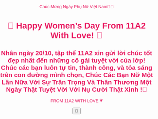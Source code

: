 Chúc Mừng Ngày Phụ Nữ Việt Nam🌹💖  
<html lang="en">  
<head>  
<meta charset="UTF-8">  
<meta name="viewport" content="width=device-width, initial-scale=1.0">  
<title>HAPPY WOMEN'S DAY🌹💖</title>
<link href="https://fonts.googleapis.com/css2?family=Dancing+Script&display=swap" rel="stylesheet">
<style>  
  body {  
    margin: 0;  
    padding: 0;  
    overflow: hidden;  
    background: url("class.jpg") no-repeat center center fixed;  
    background-size: cover;  
    font-family: 'Poppins', sans-serif;  
    color: #e91e63;  
    text-align: center;  
  }  

  h1 {
    font-family: 'Dancing Script', cursive;
    font-weight: 700;
    font-size: 2.5em;
    color: #e91e63;
    text-shadow: 
      0 0 10px #fff, 
      0 0 20px #ff80bf, 
      2px 2px 8px rgba(0, 0, 0, 0.3);
    animation: fadeZoom 3s ease-in-out;
  }  

  h2 {  
    font-size: 1.1em;  
    font-weight: normal;  
    color: #d81b60;  
    text-shadow:  
      0 0 10px #ffffff,  
      0 0 20px #ffb6c1,  
      2px 2px 6px rgba(0, 0, 0, 0.2);  
    animation: fadeIn 4s ease-in-out;  
  }  

  footer {  
    position: fixed;  
    bottom: 15px;  
    width: 100%;  
    font-size: 1em;  
    color: #c2185b;  
    text-shadow:  
      0 0 8px #ffffff,  
      0 0 15px #ff80ab;  
    animation: fadeIn 5s ease-in-out;  
  }  

  @keyframes fadeZoom {  
    from {opacity: 0; transform: scale(0.8);}  
    to {opacity: 1; transform: scale(1);}  
  }  

  @keyframes fadeIn {  
    from {opacity: 0;}  
    to {opacity: 1;}  
  }  

  .heart {  
    position: fixed;  
    bottom: 0;  
    width: 20px;  
    height: 20px;  
    background: #ff99cc;  
    transform: rotate(45deg);  
    animation: floatUp 6s ease-in infinite;  
  }  

  .heart::before, .heart::after {  
    content: "";  
    position: absolute;  
    width: 20px;  
    height: 20px;  
    background: inherit;  
    border-radius: 50%;  
  }  

  .heart::before { top: -10px; left: 0; }  
  .heart::after { left: 10px; top: 0; }  

  @keyframes floatUp {  
    0% {transform: translateY(0) rotate(45deg); opacity: 1;}  
    100% {transform: translateY(-800px) rotate(45deg); opacity: 0;}  
  }  

  #music-btn {  
    position: fixed;  
    bottom: 20px;  
    right: 20px;  
    background-color: #ff69b4;  
    color: white;  
    border: none;  
    border-radius: 50%;  
    width: 60px;  
    height: 60px;  
    font-size: 26px;  
    box-shadow: 0 0 15px rgba(255, 105, 180, 0.6);  
    cursor: pointer;  
    transition: transform 0.2s, background-color 0.3s;  
    z-index: 9999;  
  }  

  #music-btn:hover {  
    transform: scale(1.1);  
    background-color: #ff85c1;  
  }  
</style>  
</head>  
<body>  
  <h1>💐 Happy Women’s Day From 11A2 With Love! 💖</h1>  
  <h2>Nhân ngày 20/10, tập thể 11A2 xin gửi lời chúc tốt đẹp nhất đến những cô gái tuyệt vời của lớp!  
  Chúc các bạn luôn tự tin, thành công, và tỏa sáng trên con đường mình chọn, Chúc Các Bạn Nữ Một Lần Nữa Với Sự Trân Trọng Và Thân Thương Một Ngày Thật Tuyệt Vời Với Nụ Cười Thật Xinh !💖</h2>  
  <footer>FROM 11A2 WITH LOVE 💗</footer>  

  <audio id="bg-music" loop>  
    <source src="Beautiful_in_White.mp3" type="audio/mpeg">  
  </audio>  

  <button id="music-btn" onclick="toggleMusic()">🎵</button>  

  <script>  
    const music = document.getElementById("bg-music");  
    const btn = document.getElementById("music-btn");  
    let isPlaying = false;  

    function toggleMusic() {  
      if (isPlaying) {  
        music.pause();  
        btn.textContent = "🎵";  
      } else {  
        music.play();  
        btn.textContent = "⏸️";  
      }  
      isPlaying = !isPlaying;  
    }  

    function createHeart() {  
      const heart = document.createElement("div");  
      heart.className = "heart";  
      heart.style.left = Math.random() * 100 + "vw";  
      const colors = ["#ff99cc", "#ffb6c1", "#ff80bf", "#ff69b4"];  
      heart.style.background = colors[Math.floor(Math.random() * colors.length)];  
      heart.style.animationDuration = (3 + Math.random() * 4) + "s";  
      document.body.appendChild(heart);  
      setTimeout(() => heart.remove(), 6000);  
    }  
    setInterval(createHeart, 300);  
  </script>  
</body>  
</html>
